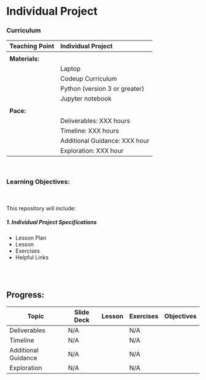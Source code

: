 # Individual Project

### Curriculum

| Teaching Point     |  Individual Project                                |
|:-------------------|:---------------------------------------------------|
|                    |                                                    |
| <b>Materials:</b>  |                                                    |
|                    |  Laptop                                            |
|                    |  Codeup Curriculum                                 |           
|                    |  Python (version 3 or greater)                     |
|                    |  Jupyter notebook                                  |
|                    |                                                    |
| <b>Pace:</b>       |                                                    |
|                    |  Deliverables: XXX hours                           |          
|                    |  Timeline: XXX hours                               |
|                    |  Additional Guidance: XXX hour                     |
|                    |  Exploration: XXX hour                             |


<br>

### Learning Objectives:

<br>
<br>
This repository will include:

##### 1. Individual Project Specifications
- Lesson Plan
- Lesson
- Exercises
- Helpful Links
    
<br>
<br>

## Progress:

| Topic              | Slide Deck  |  Lesson  |  Exercises  | Objectives |
|--------------------|-------------|----------|-------------|------------|
|Deliverables        |     N/A     |          |     N/A     |            |
|Timeline            |     N/A     |          |     N/A     |            |
|Additional Guidance |     N/A     |          |     N/A     |            |
|Exploration         |     N/A     |          |     N/A     |            |
